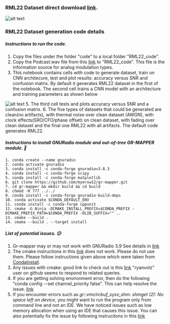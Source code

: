 ### RML22 Dataset direct download [link](https://drive.google.com/drive/folders/1awGJyI7D-IvWZXKW9-llc6p08owTG28Q?usp=sharing).


![alt text](https://github.com/venkateshsathya/RML22/blob/main/GitHubREADME_1.png?raw=true)


### RML22 Dataset generation code details

##### **Instructions to run the code.**

1. Copy the files under the folder "code" to a local folder "RML22_code".
2. Copy the Podcast.wav file from this [link](https://drive.google.com/drive/folders/13Ot0MOifZYGjEyTh4EQNwvFI6hXnhu3i?usp=sharing) to "RML22_code". This file is the information source for analog modulation types.
4. This notebook contains cells with code to generate dataset, train on CNN architecure, test and plot results: accuracy versus SNR and confusion matrix. By default it generates RML22 dataset in the first of the notebook. The second cell trains a CNN model with an architecture and training parameters as shown below

![alt text](https://github.com/venkateshsathya/RML22/blob/main/DL_Architecture_TrainingParameters.png?raw=true)
5. The third cell tests and plots accuracy versus SNR and a confusion matrix.
6. The five types of datasets that could be generated are clean(no artifacts), with thermal noise over clean dataset (AWGN), with clock effects(SRO/CFO/phase offset) on clean dataset, with fading over clean dataset and the final one RML22 with all artifacts. The default code generates RML22.


##### **Instructions to install GNURadio module and out-of-tree GR-MAPPER module.**  :cowboy_hat_face:
```
1. conda create --name gnuradio
2. conda activate gnuradio
3. conda install -c conda-forge gnuradio=3.8.3
4. conda install -c conda-forge scipy
5. conda install -c conda-forge matplotlib
6. git clone https://github.com/myersw12/gr-mapper.git
7. cd gr-mapper && mkdir build && cd build
8. chmod -R 777 ../../
9. conda install -c conda-forge gnuradio-build-deps
10. conda activate $CONDA_DEFAULT_ENV
11. conda install -c conda-forge cppunit
12. cmake -G Ninja -DCMAKE_INSTALL_PREFIX=$CONDA_PREFIX -DCMAKE_PREFIX_PATH=$CONDA_PREFIX -DLIB_SUFFIX="" ..
13. cmake --build .
14. cmake --build . --target install

```

##### **List of potential issues.** :confused:

1. Gr-mapper may or may not work with GNURadio 3.9
   See details in [link](https://github.com/conda-forge/gnuradio-feedstock/issues/42)
2. The cmake instructions in this [link](https://github.com/myersw12/gr-mapper) does not work. Please do not use them.
   Please follow instructions given above which were taken from [CondaInstall](https://wiki.gnuradio.org/index.php/CondaInstall).
3. Any issues with cmake: good link to check out is this [link](https://github.com/conda-forge/gnuradio-feedstock/issues/49)
   "ryanvolz" user on github seems to respond to related queries. 
4. If you are getting solving environment error, then do the following "conda config --set channel_priority false". This can help resolve the issue. [link](https://stackoverflow.com/questions/57518050/conda-install-and-update-do-not-work-also-solving-environment-get-errors)
5. If you encounter errors such as *gr::vmcircbuf_sysv_shm: shmget (2): No space left on device*, you might want to run the program only from command line and not an IDE. We have noticed issues such as low memory allocation when using an IDE that causes this issue. You can also potentially fix the issue by following instrucitons in this [link](https://stackoverflow.com/questions/24486153/gnu-radio-python-script-shmget-2-no-space-left-on-device)
